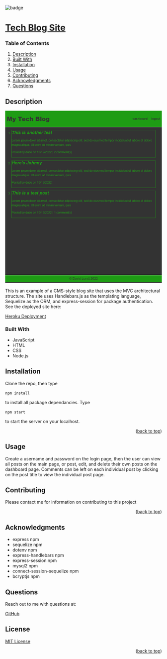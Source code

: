 
<div id="top"></div>

![badge](https://img.shields.io/badge/license-MIT-brightgreen)

# [Tech Blog Site](https://github.com/apatheticjedi/tech-blog-site)

### Table of Contents

1. [Description](#description)
2. [Built With](#built-with)
3. [Installation](#installation)
4. [Usage](#usage)
5. [Contributing](#contributing)
6. [Acknowledgments](#acknowledgments)
7. [Questions](#questions)

## Description

![Tech Blog Screenshot](./public/images/screencapture-localhost-3001-2022-10-19-23_05_46.png)

This is an example of a CMS-style blog site that uses the MVC architectural structure. The site uses Handlebars.js as the templating language, Sequelize as the ORM, and express-session for package authentication. See the deployed site here: 

[Heroku Deployment](https://pure-meadow-28605.herokuapp.com/)

### Built With


* JavaScript
* HTML
* CSS
* Node.js 

## Installation

Clone the repo, then type 
~~~ 
npm install 
~~~ 
to install all package dependancies. Type 
~~~ 
npm start 
~~~ 
to start the server on your localhost.

<p align="right">(<a href="#top">back to top</a>)</p>

## Usage

Create a username and password on the login page, then the user can view all posts on the main page, or post, edit, and delete their own posts on the dashboard page. Comments can be left on each individual post by clicking on the post title to view the individual post page.

## Contributing

Please contact me for information on contributing to this project

<p align="right">(<a href="#top">back to top</a>)</p>

## Acknowledgments

* express npm
* sequelize npm
* dotenv npm
* express-handlebars npm
* express-session npm
* mysql2 npm
* connect-session-sequelize npm
* bcryptjs npm


## Questions

Reach out to me with questions at:

[GitHub](https://github.com/apatheticjedi)


## License

[MIT License](https://spdx.org/licenses/MIT.html)


<p align="right">(<a href="#top">back to top</a>)</p>
